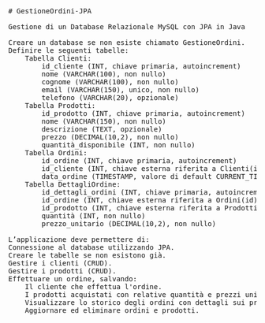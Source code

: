 <pre># GestioneOrdini-JPA
 
Gestione di un Database Relazionale MySQL con JPA in Java

Creare un database se non esiste chiamato GestioneOrdini.
Definire le seguenti tabelle:
    Tabella Clienti:
        id_cliente (INT, chiave primaria, autoincrement)
        nome (VARCHAR(100), non nullo)
        cognome (VARCHAR(100), non nullo)
        email (VARCHAR(150), unico, non nullo)
        telefono (VARCHAR(20), opzionale)
    Tabella Prodotti:
        id_prodotto (INT, chiave primaria, autoincrement)
        nome (VARCHAR(150), non nullo)
        descrizione (TEXT, opzionale)
        prezzo (DECIMAL(10,2), non nullo)
        quantità_disponibile (INT, non nullo)
    Tabella Ordini:
        id_ordine (INT, chiave primaria, autoincrement)
        id_cliente (INT, chiave esterna riferita a Clienti(id))
        data_ordine (TIMESTAMP, valore di default CURRENT_TIMESTAMP)
    Tabella DettagliOrdine:
        id_dettagli_ordini (INT, chiave primaria, autoincrement)
        id_ordine (INT, chiave esterna riferita a Ordini(id))
        id_prodotto (INT, chiave esterna riferita a Prodotti(id))
        quantità (INT, non nullo)
        prezzo_unitario (DECIMAL(10,2), non nullo)

L’applicazione deve permettere di:
Connessione al database utilizzando JPA.
Creare le tabelle se non esistono già.
Gestire i clienti (CRUD).
Gestire i prodotti (CRUD).
Effettuare un ordine, salvando:
    Il cliente che effettua l'ordine.
    I prodotti acquistati con relative quantità e prezzi unitari.
    Visualizzare lo storico degli ordini con dettagli sui prodotti acquistati.
    Aggiornare ed eliminare ordini e prodotti.
</pre>
